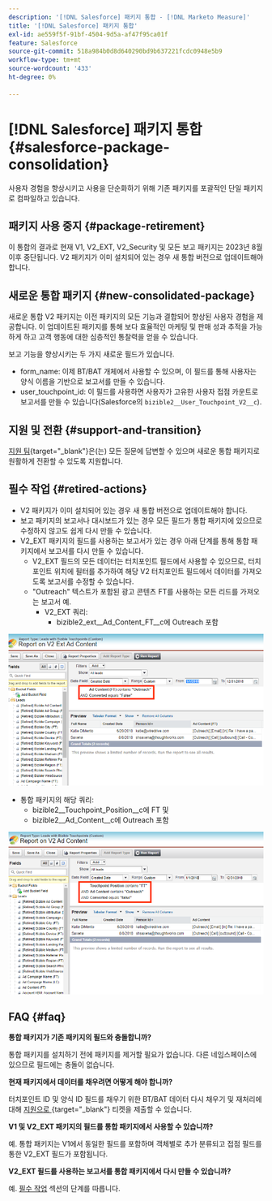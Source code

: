 ```yaml
---
description: '[!DNL Salesforce] 패키지 통합 - [!DNL Marketo Measure]'
title: '[!DNL Salesforce] 패키지 통합'
exl-id: ae559f5f-91bf-4504-9d5a-af47f95ca01f
feature: Salesforce
source-git-commit: 518a984b0d8d640290bd9b637221fcdc0948e5b9
workflow-type: tm+mt
source-wordcount: '433'
ht-degree: 0%

---
```


# [!DNL Salesforce] 패키지 통합 {#salesforce-package-consolidation}

사용자 경험을 향상시키고 사용을 단순화하기 위해 기존 패키지를 포괄적인 단일 패키지로 컴파일하고 있습니다.

## 패키지 사용 중지 {#package-retirement}

이 통합의 결과로 현재 V1, V2_EXT, V2_Security 및 모든 보고 패키지는 2023년 8월 이후 중단됩니다. V2 패키지가 이미 설치되어 있는 경우 새 통합 버전으로 업데이트해야 합니다.

## 새로운 통합 패키지 {#new-consolidated-package}

새로운 통합 V2 패키지는 이전 패키지의 모든 기능과 결합되어 향상된 사용자 경험을 제공합니다. 이 업데이트된 패키지를 통해 보다 효율적인 마케팅 및 판매 성과 추적을 가능하게 하고 고객 행동에 대한 심층적인 통찰력을 얻을 수 있습니다.

보고 기능을 향상시키는 두 가지 새로운 필드가 있습니다.

* form_name: 이제 BT/BAT 개체에서 사용할 수 있으며, 이 필드를 통해 사용자는 양식 이름을 기반으로 보고서를 만들 수 있습니다.
* user_touchpoint_id: 이 필드를 사용하면 사용자가 고유한 사용자 접점 카운트로 보고서를 만들 수 있습니다(Salesforce의 `bizible2__User_Touchpoint_V2__c`).

## 지원 및 전환 {#support-and-transition}

[지원 팀](https://nation.marketo.com/t5/support/ct-p/Support){target="_blank"}은(는) 모든 질문에 답변할 수 있으며 새로운 통합 패키지로 원활하게 전환할 수 있도록 지원합니다.

## 필수 작업 {#retired-actions}

* V2 패키지가 이미 설치되어 있는 경우 새 통합 버전으로 업데이트해야 합니다.
* 보고 패키지의 보고서나 대시보드가 있는 경우 모든 필드가 통합 패키지에 있으므로 수정하지 않고도 쉽게 다시 만들 수 있습니다.
* V2_EXT 패키지의 필드를 사용하는 보고서가 있는 경우 아래 단계를 통해 통합 패키지에서 보고서를 다시 만들 수 있습니다.
   * V2_EXT 필드의 모든 데이터는 터치포인트 필드에서 사용할 수 있으므로, 터치포인트 위치에 필터를 추가하여 해당 V2 터치포인트 필드에서 데이터를 가져오도록 보고서를 수정할 수 있습니다.
   * &quot;Outreach&quot; 텍스트가 포함된 광고 콘텐츠 FT를 사용하는 모든 리드를 가져오는 보고서 예.
      * V2_EXT 쿼리:
         * bizible2_ext__Ad_Content_FT__c에 Outreach 포함

![](assets/package-consolidation-1.png)

* 통합 패키지의 해당 쿼리:
   * bizible2__Touchpoint_Position__c에 FT 및
   * bizible2__Ad_Content__c에 Outreach 포함

![](assets/salesforce-package-consolidation-2.png)

## FAQ {#faq}

**통합 패키지가 기존 패키지의 필드와 충돌합니까?**

통합 패키지를 설치하기 전에 패키지를 제거할 필요가 없습니다. 다른 네임스페이스에 있으므로 필드에는 충돌이 없습니다.

**현재 패키지에서 데이터를 채우려면 어떻게 해야 합니까?**

터치포인트 ID 및 양식 ID 필드를 채우기 위한 BT/BAT 데이터 다시 채우기 및 재처리에 대해 [지원으로 ](https://nation.marketo.com/t5/support/ct-p/Support){target="_blank"} 티켓을 제출할 수 있습니다.

**V1 및 V2_EXT 패키지의 필드를 통합 패키지에서 사용할 수 있습니까?**

예. 통합 패키지는 V1에서 동일한 필드를 포함하며 객체별로 추가 분류되고 접점 필드를 통한 V2_EXT 필드가 포함됩니다.

**V2_EXT 필드를 사용하는 보고서를 통합 패키지에서 다시 만들 수 있습니까?**

예. [필수 작업](#retired-actions) 섹션의 단계를 따릅니다.
